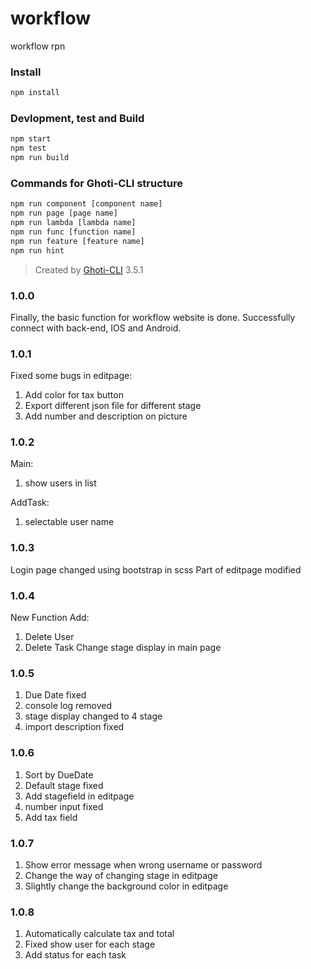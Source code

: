# workflow

workflow rpn

### Install

```bash
npm install
```

### Devlopment, test and Build

```bash
npm start
npm test
npm run build
```

### Commands for Ghoti-CLI structure

```bash
npm run component [component name]
npm run page [page name]
npm run lambda [lambda name]
npm run func [function name]
npm run feature [feature name]
npm run hint
```

> Created by [Ghoti-CLI](https://github.com/WMXPY/Ghoti-CLI/) 3.5.1

### 1.0.0

Finally, the basic function for workflow website is done. Successfully connect with back-end, IOS and Android.

### 1.0.1

Fixed some bugs in editpage:
1. Add color for tax button
2. Export different json file for different stage
3. Add number and description on picture

### 1.0.2

Main:
1. show users in list

AddTask:
1. selectable user name

### 1.0.3

Login page changed using bootstrap in scss
Part of editpage modified

### 1.0.4

New Function Add:
1. Delete User
2. Delete Task
Change stage display in main page

### 1.0.5

1. Due Date fixed
2. console log removed
3. stage display changed to 4 stage
4. import description fixed

### 1.0.6

1. Sort by DueDate
2. Default stage fixed
3. Add stagefield in editpage
4. number input fixed
5. Add tax field

### 1.0.7

1. Show error message when wrong username or password
2. Change the way of changing stage in editpage
3. Slightly change the background color in editpage

### 1.0.8

1. Automatically calculate tax and total
2. Fixed show user for each stage
3. Add status for each task